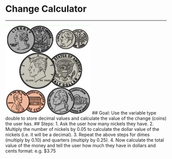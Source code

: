 
# Change Calculator
  <hr/>
  <img src="./changeCalculator.jpg"/>
## Goal:
   Use the variable type double to store decimal values and calculate the value of the change (coins) the user has.
## Steps:
1. Ask the user how many nickels they have. 
2. Multiply the number of nickels by 0.05 to calculate the dollar value of the nickels (i.e. it will be a decimal).
3. Repeat the above steps for dimes (multiply by 0.10) and quarters (multiply by 0.25).
4. Now calculate the total value of the money and tell the user how much they have in dollars and cents format:   e.g.  $3.75
  
 

